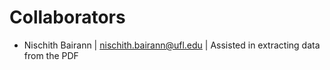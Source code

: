 # Collaborators

- Nischith Bairann | nischith.bairann@ufl.edu | Assisted in extracting data from the PDF
